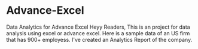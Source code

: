 # Advance-Excel
Data Analytics for Advance Excel
Heyy Readers, This is an project for data analysis using excel or advance excel. Here is a sample data of an US firm that has 900+ employess.
I've created an Analytics Report of the company.
